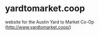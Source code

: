 yardtomarket.coop
=================

website for the Austin Yard to Market Co-Op (http://www.yardtomarket.coop/)
